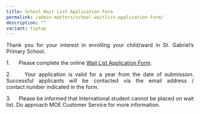 ```yaml
---
title: School Wait List Application Form
permalink: /admin-matters/school-waitlist-application-form/
description: ""
variant: tiptap
---
```

<p align="justify">
Thank you for your interest in enrolling your child/ward in St. Gabriel’s Primary School.
</p>

1.&nbsp;&nbsp;&nbsp;&nbsp; &nbsp;Please complete the online&nbsp;[Wait List Application Form](https://go.gov.sg/sgps-waitlist).
<p align="justify">
2.&nbsp;&nbsp;&nbsp; &nbsp;Your application is valid for a year from the date of submission. Successful applicants will be contacted via the email address / contact&nbsp;number indicated in the form.&nbsp;
</p>
<p align="justify">
3.&nbsp;&nbsp;&nbsp; &nbsp;Please be informed that International student cannot be placed on wait list. Do approach MOE Customer Service for more information. 
</p>